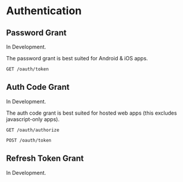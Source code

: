 # Authentication

## Password Grant

<aside class="warning">
In Development.
</aside>

The password grant is best suited for Android & iOS apps.

`GET /oauth/token`

## Auth Code Grant

<aside class="warning">
In Development.
</aside>

The auth code grant is best suited for hosted web apps (this excludes javascript-only apps).

`GET /oauth/authorize`



`POST /oauth/token`



## Refresh Token Grant

<aside class="warning">
In Development.
</aside>
